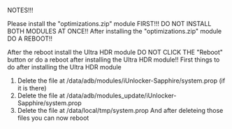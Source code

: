 NOTES!!!

Please install the "optimizations.zip" module FIRST!!!
DO NOT INSTALL BOTH MODULES AT ONCE!! After installing the "optimizations.zip" module DO A REBOOT!!

After the reboot install the Ultra HDR module
DO NOT CLICK THE "Reboot" button or do a reboot after installing the Ultra HDR module!! 
First things to do after installing the Ultra HDR module
1. Delete the file at /data/adb/modules/iUnlocker-Sapphire/system.prop (if it is there)
2. Delete the file at /data/adb/modules_update/iUnlocker-Sapphire/system.prop
3. Delete the file at /data/local/tmp/system.prop
And after deleteing those files you can now reboot